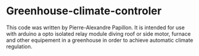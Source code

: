# Greenhouse-climate-controler
This code was written by Pierre-Alexandre Papillon.
It is intended for use with arduino a opto isolated relay module diving roof or side motor, furnace and other equipement in a greenhouse
in order to achieve automatic climate regulation.
